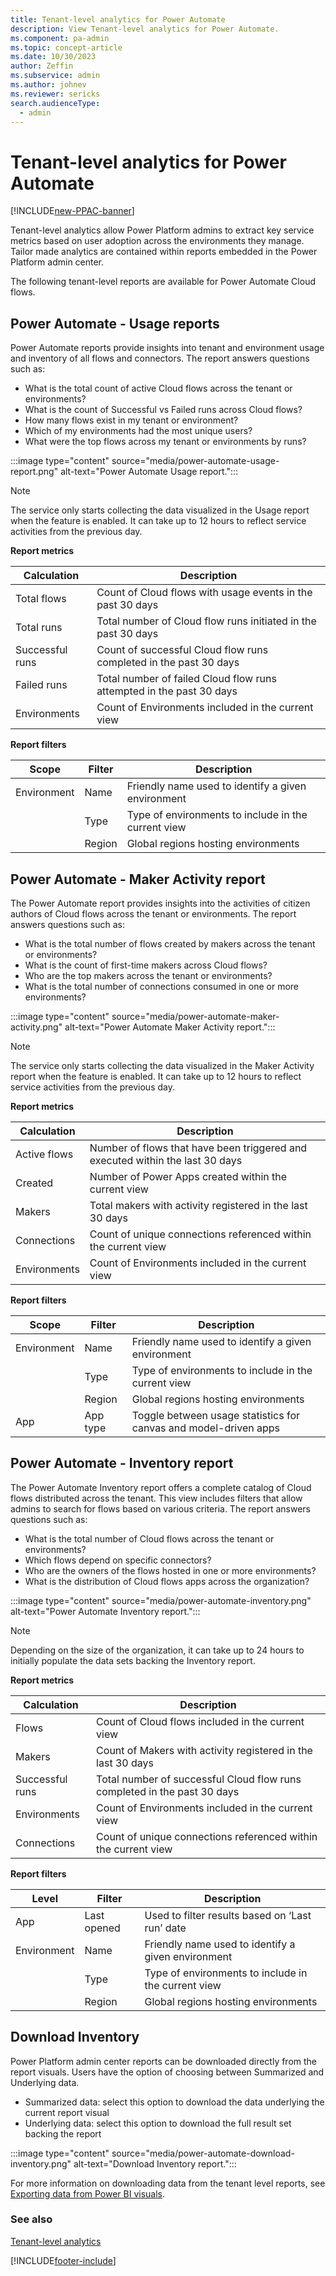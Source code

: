 ```yaml
---
title: Tenant-level analytics for Power Automate
description: View Tenant-level analytics for Power Automate.
ms.component: pa-admin
ms.topic: concept-article
ms.date: 10/30/2023
author: Zeffin
ms.subservice: admin
ms.author: johnev
ms.reviewer: sericks
search.audienceType: 
  - admin
---
```


# Tenant-level analytics for Power Automate

[!INCLUDE[new-PPAC-banner](~/includes/new-PPAC-banner.md)]

Tenant-level analytics allow Power Platform admins to extract key service metrics based on user adoption across the environments they manage. Tailor made analytics are contained within reports embedded in the Power Platform admin center. 

The following tenant-level reports are available for Power Automate Cloud flows. 

## Power Automate - Usage reports

Power Automate reports provide insights into tenant and environment usage and inventory of all flows and connectors. The report answers questions such as:

- What is the total count of active Cloud flows across the tenant or environments?
- What is the count of Successful vs Failed runs across Cloud flows?
- How many flows exist in my tenant or environment?
- Which of my environments had the most unique users?
- What were the top flows across my tenant or environments by runs?

:::image type="content" source="media/power-automate-usage-report.png" alt-text="Power Automate Usage report.":::

> [!NOTE]
> The service only starts collecting the data visualized in the Usage report when the feature is enabled. It can take up to 12 hours to reflect service activities from the previous day.

**Report metrics**

|Calculation  |Description  |
|---------|---------|
|Total flows      | Count of Cloud flows with usage events in the past 30 days        |
|Total runs      | Total number of Cloud flow runs initiated in the past 30 days         |
|Successful runs      | Count of successful Cloud flow runs completed in the past 30 days        |
|Failed runs     | Total number of failed Cloud flow runs attempted in the past 30 days        |
|Environments     | Count of Environments included in the current view        |

**Report filters**

|Scope  |Filter  |Description  |
|---------|---------|---------|
|Environment     | Name        | Friendly name used to identify a given environment        |
|     | Type        | Type of environments to include in the current view        |
|     | Region        | Global regions hosting environments        |

## Power Automate - Maker Activity report

The Power Automate report provides insights into the activities of citizen authors of Cloud flows across the tenant or environments. The report answers questions such as:

- What is the total number of flows created by makers across the tenant or environments?
- What is the count of first-time makers across Cloud flows?
- Who are the top makers across the tenant or environments?
- What is the total number of connections consumed in one or more environments? 

:::image type="content" source="media/power-automate-maker-activity.png" alt-text="Power Automate Maker Activity report.":::

> [!NOTE]
> The service only starts collecting the data visualized in the Maker Activity report when the feature is enabled. It can take up to 12 hours to reflect service activities from the previous day.

**Report metrics**

|Calculation  |Description  |
|---------|---------|
|Active flows      | Number of flows that have been triggered and executed within the last 30 days        |
|Created      | Number of Power Apps created within the current view        |
|Makers      |Total makers with activity registered in the last 30 days          |
|Connections     | Count of unique connections referenced within the current view         |
|Environments     | Count of Environments included in the current view        |

**Report filters**

|Scope  |Filter  |Description  |
|---------|---------|---------|
|Environment     | Name        | Friendly name used to identify a given environment        |
|     | Type        | Type of environments to include in the current view        |
|     | Region        | Global regions hosting environments        |
|App     | App type         | Toggle between usage statistics for canvas and model-driven apps         |

## Power Automate - Inventory report

The Power Automate Inventory report offers a complete catalog of Cloud flows distributed across the tenant. This view includes filters that allow admins to search for flows based on various criteria. The report answers questions such as:
- What is the total number of Cloud flows across the tenant or environments?
- Which flows depend on specific connectors?
- Who are the owners of the flows hosted in one or more environments?
- What is the distribution of Cloud flows apps across the organization?

:::image type="content" source="media/power-automate-inventory.png" alt-text="Power Automate Inventory report.":::

> [!NOTE]
> Depending on the size of the organization, it can take up to 24 hours to initially populate the data sets backing the Inventory report.

**Report metrics**

|Calculation  |Description  |
|---------|---------|
|Flows     | Count of Cloud flows included in the current view       |
|Makers      | Count of Makers with activity registered in the last 30 days        |
|Successful runs       | Total number of successful Cloud flow runs completed in the past 30 days          |
|Environments     | Count of Environments included in the current view         |
|Connections      | Count of unique connections referenced within the current view         |

**Report filters**

|Level  |Filter  |Description  |
|---------|---------|---------|
|App     | Last opened         | Used to filter results based on ‘Last run’ date         |
|Environment     | Name        | Friendly name used to identify a given environment        |
|     | Type        | Type of environments to include in the current view         |
|     | Region         | Global regions hosting environments          |

## Download Inventory

Power Platform admin center reports can be downloaded directly from the report visuals. Users have the option of choosing between Summarized and Underlying data.
- Summarized data: select this option to download the data underlying the current report visual
- Underlying data: select this option to download the full result set backing the report

:::image type="content" source="media/power-automate-download-inventory.png" alt-text="Download Inventory report.":::

For more information on downloading data from the tenant level reports, see [Exporting data from Power BI visuals](/power-bi/consumer/end-user-export).

### See also
[Tenant-level analytics](tenant-level-analytics.md)


 
[!INCLUDE[footer-include](../includes/footer-banner.md)]
